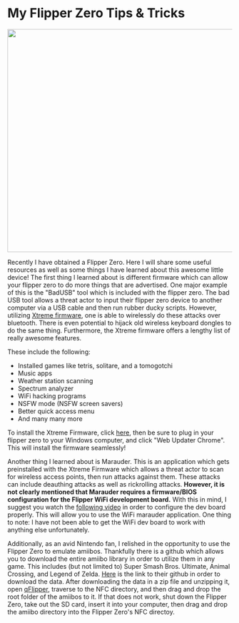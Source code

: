 # My Flipper Zero Tips & Tricks

<p align="center">
<img src="https://cdn.shopify.com/s/files/1/2175/8571/files/Flipper-Zero_1235x.png?v=1682525077"  width="600" height="500">
</p>

Recently I have obtained a Flipper Zero. Here I will share some useful resources as well as some things I have learned about this awesome little device!
The first thing I learned about is different firmware which can allow your flipper zero to do more things that are advertised. One major example of this is the "BadUSB" tool which is included with the flipper zero. The bad USB tool allows a threat actor to input their flipper zero device to another computer via a USB cable and then run rubber ducky scripts. However, utilizing [Xtreme firmware](https://github.com/ClaraCrazy/Flipper-Xtreme), one is able to wirelessly do these attacks over bluetooth. There is even potential to hijack old wireless keyboard dongles to do the same thing. Furthermore, the Xtreme firmware offers a lengthy list of really awesome features. 

These include the following:
* Installed games like tetris, solitare, and a tomogotchi
* Music apps
* Weather station scanning
* Spectrum analyzer
* WiFi hacking programs
* NSFW mode (NSFW screen savers)
* Better quick access menu
* And many many more

To install the Xtreme Firmware, click [here](https://github.com/ClaraCrazy/Flipper-Xtreme/releases/tag/XFW-0046_06052023), then be sure to plug in your flipper zero to your Windows computer, and click "Web Updater Chrome". This will install the firmware seamlessly!

Another thing I learned about is Marauder. This is an application which gets preinstalled with the Xtreme Firmware which allows a threat actor to scan for wireless access points, then run attacks against them. These attacks can include deauthing attacks as well as rickrolling attacks. **However, it is not clearly mentioned that Marauder requires a firmware/BIOS configuration for the Flipper WiFi development board.** With this in mind, I suggest you watch the [following video](https://www.youtube.com/watch?v=CabgV-ljjRM) in order to configure the dev board properly. This will allow you to use the WiFi marauder application. One thing to note: I have not been able to get the WiFi dev board to work with anything else unfortunately.

Additionally, as an avid Nintendo fan, I relished in the opportunity to use the Flipper Zero to emulate amiibos. Thankfully there is a github which allows you to download the entire amiibo library in order to utilize them in any game. This includes (but not limited to) Super Smash Bros. Ultimate, Animal Crossing, and Legend of Zelda. [Here](https://github.com/Gioman101/FlipperAmiibo) is the link to their github in order to download the data. After downloading the data in a zip file and unzipping it, open [qFlipper](https://flipperzero.one/update), traverse to the NFC directory, and then drag and drop the root folder of the amiibos to it. If that does not work, shut down the Flipper Zero, take out the SD card, insert it into your computer, then drag and drop the amiibo directory into the Flipper Zero's NFC directoy. 



